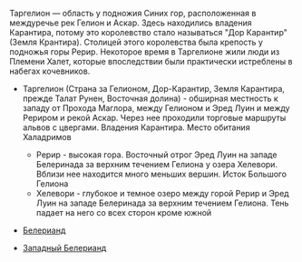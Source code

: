 Таргелион — область у подножия Синих гор, расположенная в междуречье рек Гелион
и Аскар. Здесь находились владения Карантира, потому это королевство стало
называться "Дор Карантир" (Земля Крантира). Столицей этого королевства была
крепость у подножья горы Рерир. Некоторое время в Таргелионе жили люди из
Племени Халет, которые впоследствии были практически истреблены в набегах
кочевников.

*   Таргелион (Страна за Гелионом, Дор-Карантир, Земля Карантира, прежде Талат
    Рунен, Восточная долина) - обширная местность к западу от Прохода Маглора,
    между Гелионом и Эред Луин и между Рериром и рекой Аскар. Через нее
    проходили торговые маршруты альвов с цвергами.
    Владения Карантира. Место обитания Халадримов
    *   Рерир - высокая гора. Восточный отрог Эред Луин на западе Белеринада за
        верхним течением Гелиона у озера Хелевори. Вблизи нее находится много
        меньших вершин. Исток Большого Гелиона
    *   Хелевори - глубокое и темное озеро между горой Рерир и Эред Луин на
        западе Белеринада за верхним течением Гелиона. Тень падает на него со
        всех сторон кроме южной


*   [Белерианд](index.md)
*   [Западный Белерианд](Западный%20Белерианд.md)
